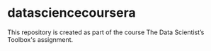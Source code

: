 datasciencecoursera
===================

This repository is created as part of the course The Data Scientist’s Toolbox's assignment.
